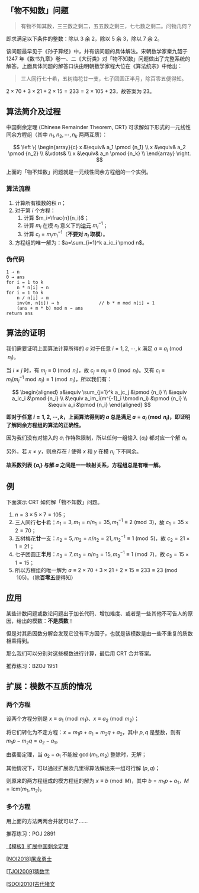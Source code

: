 ## 「物不知数」问题

> 有物不知其数，三三数之剩二，五五数之剩三，七七数之剩二。问物几何？

即求满足以下条件的整数：除以 $3$ 余 $2$，除以 $5$ 余 $3$，除以 $7$ 余 $2$。

该问题最早见于《孙子算经》中，并有该问题的具体解法。宋朝数学家秦九韶于 1247 年《数书九章》卷一、二《大衍类》对「物不知数」问题做出了完整系统的解答。上面具体问题的解答口诀由明朝数学家程大位在《算法统宗》中给出：

> 三人同行七十希，五树梅花廿一支，七子团圆正半月，除百零五便得知。

$2\times 70+3\times 21+2\times 15=233=2\times 105+23$，故答案为 $23$。

## 算法简介及过程

中国剩余定理 (Chinese Remainder Theorem, CRT) 可求解如下形式的一元线性同余方程组（其中 $n_1, n_2, \cdots, n_k$ 两两互质）：

$$
\left \{
\begin{array}{c}
x &\equiv& a_1 \pmod {n_1} \\
x &\equiv& a_2 \pmod {n_2} \\
  &\vdots& \\
x &\equiv& a_n \pmod {n_k} \\
\end{array}
\right.
$$

上面的「物不知数」问题就是一元线性同余方程组的一个实例。

### 算法流程

1.  计算所有模数的积 $n$；
2.  对于第 $i$ 个方程：
    1.  计算 $m_i=\frac{n}{n_i}$；
    2.  计算 $m_i$ 在模 $n_i$ 意义下的[逆元](/math/inverse/) $m_i^{-1}$；
    3.  计算 $c_i=m_im_i^{-1}$（**不要对 $n_i$ 取模**）。
3.  方程组的唯一解为：$a=\sum_{i=1}^k a_ic_i \pmod n$。

### 伪代码

```plain
1 → n
0 → ans
for i = 1 to k
	n * n[i] → n
for i = 1 to k
	n / n[i] → m
	inv(m, n[i]) → b               // b * m mod n[i] = 1
	(ans + m * b) mod n → ans
return ans
```

## 算法的证明

我们需要证明上面算法计算所得的 $a$ 对于任意 $i=1,2,\cdots,k$ 满足 $a\equiv a_i \pmod {n_i}$。

当 $i\neq j$ 时，有 $m_j\equiv 0 \pmod {n_i}$，故 $c_j\equiv m_j\equiv 0 \pmod {n_i}$。又有 $c_i\equiv m_i(m_i^{-1}\bmod {n_i})\equiv 1 \pmod {n_i}$，所以我们有：

$$
\begin{aligned}
a&\equiv \sum_{j=1}^k a_jc_j        &\pmod {n_i} \\
 &\equiv a_ic_i                     &\pmod {n_i} \\
 &\equiv a_im_i(m^{-1}_i \bmod n_i) &\pmod {n_i} \\
 &\equiv a_i                        &\pmod {n_i}
\end{aligned}
$$

**即对于任意 $i=1,2,\cdots,k$，上面算法得到的 $a$ 总是满足 $a\equiv a_i \pmod{n_i}$，即证明了解同余方程组的算法的正确性。**

因为我们没有对输入的 $a_i$ 作特殊限制，所以任何一组输入 $\{a_i\}$ 都对应一个解 $a$。

另外，若 $x\neq y$，则总存在 $i$ 使得 $x$ 和 $y$ 在模 $n_i$ 下不同余。

**故系数列表 $\{a_i\}$ 与解 $a$ 之间是一一映射关系，方程组总是有唯一解。**

## 例

下面演示 CRT 如何解「物不知数」问题。

1.  $n=3\times 5\times 7=105$；
2.  三人同行**七十**希：$n_1=3, m_1=n/n_1=35, m_1^{-1}\equiv 2\pmod 3$，故 $c_1=35\times 2=70$；
3.  五树梅花**廿一**支：$n_2=5, m_2=n/n_2=21, m_2^{-1}\equiv 1\pmod 5$，故 $c_2=21\times 1=21$；
4.  七子团圆正**半月**：$n_3=7, m_3=n/n_3=15, m_3^{-1}\equiv 1\pmod 7$，故 $c_3=15\times 1=15$；
5.  所以方程组的唯一解为 $a\equiv 2\times 70+3\times 21+2\times 15\equiv 233\equiv 23 \pmod {105}$。（除**百零五**便得知）

## 应用

某些计数问题或数论问题出于加长代码、增加难度、或者是一些其他不可告人的原因，给出的模数：**不是质数**！

但是对其质因数分解会发现它没有平方因子，也就是该模数是由一些不重复的质数相乘得到。

那么我们可以分别对这些模数进行计算，最后用 CRT 合并答案。

推荐练习：BZOJ 1951

## 扩展：模数不互质的情况

### 两个方程

设两个方程分别是 $x\equiv a_1 \pmod {m_1}$、$x\equiv a_2 \pmod {m_2}$；

将它们转化为不定方程：$x=m_1p+a_1=m_2q+a_2$，其中 $p, q$ 是整数，则有 $m_1p-m_2q=a_2-a_1$。

由裴蜀定理，当 $a_2-a_1$ 不能被 $\gcd(m_1,m_2)$ 整除时，无解；

其他情况下，可以通过扩展欧几里得算法解出来一组可行解 $(p, q)$；

则原来的两方程组成的模方程组的解为 $x\equiv b\pmod M$，其中 $b=m_1p+a_1$，$M=\text{lcm}(m_1, m_2)$。

### 多个方程

用上面的方法两两合并就可以了……

推荐练习：POJ 2891

[【模板】扩展中国剩余定理](https://www.luogu.org/problemnew/show/P4777)

[\[NOI2018\]屠龙勇士](https://www.luogu.org/problemnew/show/P4774)

[\[TJOI2009\]猜数字](https://www.luogu.org/problemnew/show/P3868)

[\[SDOI2010\]古代猪文](https://www.luogu.org/problemnew/show/P2480)
